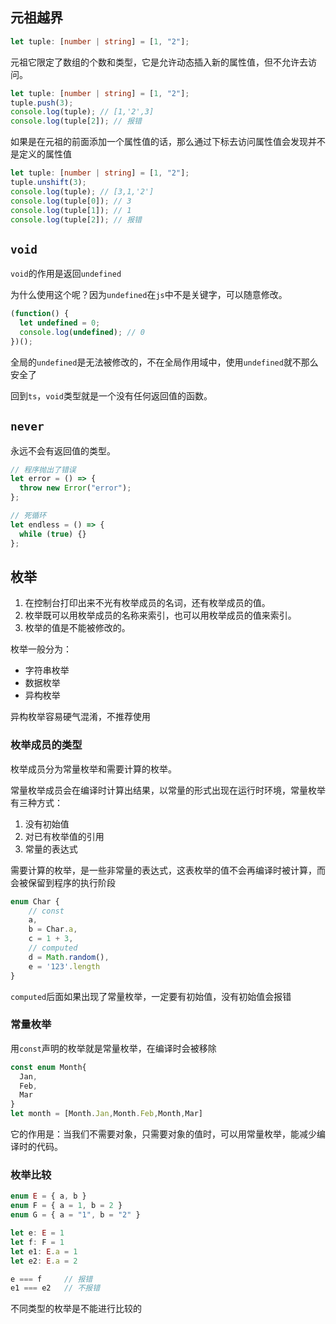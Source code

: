 ## 元祖越界

```ts
let tuple: [number | string] = [1, "2"];
```

元祖它限定了数组的个数和类型，它是允许动态插入新的属性值，但不允许去访问。

```ts
let tuple: [number | string] = [1, "2"];
tuple.push(3);
console.log(tuple); // [1,'2',3]
console.log(tuple[2]); // 报错
```

如果是在元祖的前面添加一个属性值的话，那么通过下标去访问属性值会发现并不是定义的属性值

```ts
let tuple: [number | string] = [1, "2"];
tuple.unshift(3);
console.log(tuple); // [3,1,'2']
console.log(tuple[0]); // 3
console.log(tuple[1]); // 1
console.log(tuple[2]); // 报错
```

## `void`

`void`的作用是返回`undefined`

为什么使用这个呢？因为`undefined`在`js`中不是关键字，可以随意修改。

```ts
(function() {
  let undefined = 0;
  console.log(undefined); // 0
})();
```

全局的`undefined`是无法被修改的，不在全局作用域中，使用`undefined`就不那么安全了

回到`ts`，`void`类型就是一个没有任何返回值的函数。

## `never`

永远不会有返回值的类型。

```ts
// 程序抛出了错误
let error = () => {
  throw new Error("error");
};

// 死循环
let endless = () => {
  while (true) {}
};
```

## 枚举

1. 在控制台打印出来不光有枚举成员的名词，还有枚举成员的值。
2. 枚举既可以用枚举成员的名称来索引，也可以用枚举成员的值来索引。
3. 枚举的值是不能被修改的。

枚举一般分为：
- 字符串枚举
- 数据枚举
- 异构枚举

异构枚举容易硬气混淆，不推荐使用

### 枚举成员的类型

枚举成员分为常量枚举和需要计算的枚举。

常量枚举成员会在编译时计算出结果，以常量的形式出现在运行时环境，常量枚举有三种方式：

1. 没有初始值
2. 对已有枚举值的引用
3. 常量的表达式

需要计算的枚举，是一些非常量的表达式，这表枚举的值不会再编译时被计算，而会被保留到程序的执行阶段

```js
enum Char {
    // const
    a,
    b = Char.a,
    c = 1 + 3,
    // computed
    d = Math.random(),
    e = '123'.length
}
```

`computed`后面如果出现了常量枚举，一定要有初始值，没有初始值会报错

### 常量枚举

用`const`声明的枚举就是常量枚举，在编译时会被移除

```js
const enum Month{
  Jan,
  Feb,
  Mar
}
let month = [Month.Jan,Month.Feb,Month,Mar]
```

它的作用是：当我们不需要对象，只需要对象的值时，可以用常量枚举，能减少编译时的代码。

### 枚举比较

```ts
enum E = { a, b }
enum F = { a = 1, b = 2 }
enum G = { a = "1", b = "2" }

let e: E = 1
let f: F = 1
let e1: E.a = 1
let e2: E.a = 2

e === f     // 报错
e1 === e2   // 不报错
```

不同类型的枚举是不能进行比较的
